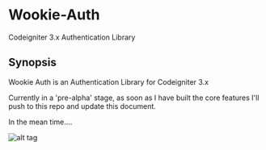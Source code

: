 # Wookie-Auth
Codeigniter 3.x Authentication Library

## Synopsis

Wookie Auth is an Authentication Library for Codeigniter 3.x 

Currently in a 'pre-alpha' stage, as soon as I have built the core features I'll push to this repo and update this document.

In the mean time....

![alt tag](http://s29.postimg.org/7zveb97ut/CKKg_SNi_Ww_AA5_So_E.gif)

<!--
## Code Example

Show what the library does as concisely as possible, developers should be able to figure out **how** your project solves their problem by looking at the code example. Make sure the API you are showing off is obvious, and that your code is short and concise.

## Motivation

A short description of the motivation behind the creation and maintenance of the project. This should explain **why** the project exists.

## Installation

Provide code examples and explanations of how to get the project.

## API Reference

Depending on the size of the project, if it is small and simple enough the reference docs can be added to the README. For medium size to larger projects it is important to at least provide a link to where the API reference docs live.

## Tests

Describe and show how to run the tests with code examples.

## Contributors

Let people know how they can dive into the project, include important links to things like issue trackers, irc, twitter accounts if applicable.

## License

A short snippet describing the license (MIT, Apache, etc.)

-->
